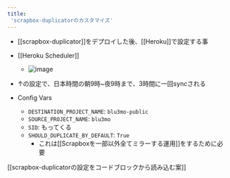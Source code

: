 ```yaml
---
title:
 'scrapbox-duplicatorのカスタマイズ'
---
```


- [[scrapbox-duplicator]]をデプロイした後、[[Heroku]]で設定する事

- [[Heroku Scheduler]]
    - ![image](https://gyazo.com/1897143fcca011988e59b068d7f28249/thumb/1000)
- ↑の設定で、日本時間の朝9時~夜9時まで、3時間に一回syncされる

- Config Vars
    - `DESTINATION_PROJECT_NAME`: `blu3mo-public`
    - `SOURCE_PROJECT_NAME`: `blu3mo`
    - `SID`: もってくる
    - `SHOULD_DUPLICATE_BY_DEFAULT`: `True`
        - これは[[Scrapboxを一部以外全てミラーする運用]]をするために必要

[[scrapbox-duplicatorの設定をコードブロックから読み込む案]]
